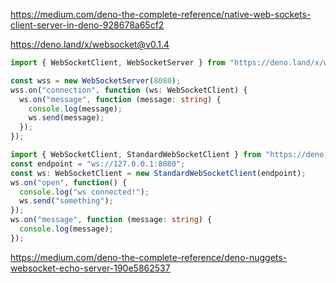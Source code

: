 https://medium.com/deno-the-complete-reference/native-web-sockets-client-server-in-deno-928678a65cf2



https://deno.land/x/websocket@v0.1.4

```ts
import { WebSocketClient, WebSocketServer } from "https://deno.land/x/websocket@v0.1.4/mod.ts";

const wss = new WebSocketServer(8080);
wss.on("connection", function (ws: WebSocketClient) {
  ws.on("message", function (message: string) {
    console.log(message);
    ws.send(message);
  });
});
```
```ts
import { WebSocketClient, StandardWebSocketClient } from "https://deno.land/x/websocket@v0.1.4/mod.ts";
const endpoint = "ws://127.0.0.1:8080";
const ws: WebSocketClient = new StandardWebSocketClient(endpoint);
ws.on("open", function() {
  console.log("ws connected!");
  ws.send("something");
});
ws.on("message", function (message: string) {
  console.log(message);
});
```
https://medium.com/deno-the-complete-reference/deno-nuggets-websocket-echo-server-190e5862537

